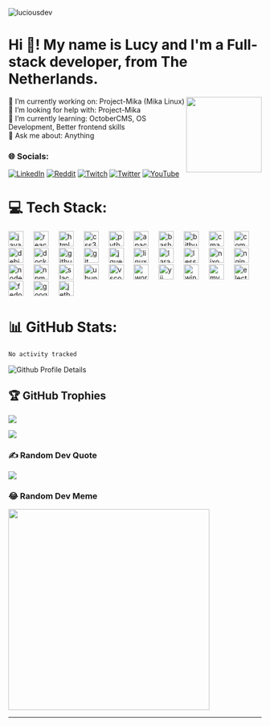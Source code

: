 <p align="left"> <img src="https://komarev.com/ghpvc/?username=luciousdev&label=Profile%20views&color=0e75b6&style=flat" alt="luciousdev" /> </p>

# Hi 👋! My name is Lucy and I'm a Full-stack developer, from The Netherlands.

<img align="right" height="150" src="https://media.licdn.com/dms/image/D4E03AQHF3lL8pBScrA/profile-displayphoto-shrink_800_800/0/1695225439784?e=1701302400&v=beta&t=baB_Vfd-JHl6_b54dYqxqq-SzgEfLVf58xRsNbD17tY"  />
🔭 I’m currently working on: Project-Mika (Mika Linux)<br>🤝 I’m looking for help with: Project-Mika<br>🌱 I’m currently learning: OctoberCMS, OS Development, Better frontend skills<br>💬 Ask me about: Anything

### 🌐 Socials:

[![LinkedIn](https://img.shields.io/badge/LinkedIn-%230077B5.svg?logo=linkedin&logoColor=white)](https://linkedin.com/in/lucypuyenbroek) [![Reddit](https://img.shields.io/badge/Reddit-%23FF4500.svg?logo=Reddit&logoColor=white)](https://reddit.com/user/AmIreal-IDK) [![Twitch](https://img.shields.io/badge/Twitch-%239146FF.svg?logo=Twitch&logoColor=white)](https://twitch.tv/lucy_sweets) [![Twitter](https://img.shields.io/badge/Twitter-%231DA1F2.svg?logo=Twitter&logoColor=white)](https://twitter.com/Luciousss01) [![YouTube](https://img.shields.io/badge/YouTube-%23FF0000.svg?logo=YouTube&logoColor=white)](https://youtube.com/@UCfXG6v_2FtasXlGk_FftjkQ)

# 💻 Tech Stack:

<div>
  <img src="https://cdn.jsdelivr.net/gh/devicons/devicon/icons/javascript/javascript-original.svg" height="30" alt="javascript logo"  />
  <img width="12" />
  <img src="https://cdn.jsdelivr.net/gh/devicons/devicon/icons/react/react-original.svg" height="30" alt="react logo"  />
  <img width="12" />
  <img src="https://cdn.jsdelivr.net/gh/devicons/devicon/icons/html5/html5-original.svg" height="30" alt="html5 logo"  />
  <img width="12" />
  <img src="https://cdn.jsdelivr.net/gh/devicons/devicon/icons/css3/css3-original.svg" height="30" alt="css3 logo"  />
  <img width="12" />
  <img src="https://cdn.jsdelivr.net/gh/devicons/devicon/icons/python/python-original.svg" height="30" alt="python logo"  />
  <img width="12" />
  <img src="https://cdn.jsdelivr.net/gh/devicons/devicon/icons/apache/apache-original.svg" height="30" alt="apache logo"  />
  <img width="12" />
  <img src="https://cdn.jsdelivr.net/gh/devicons/devicon/icons/bash/bash-original.svg" height="30" alt="bash logo"  />
  <img width="12" />
  <img src="https://cdn.jsdelivr.net/gh/devicons/devicon/icons/bitbucket/bitbucket-original.svg" height="30" alt="bitbucket logo"  />
  <img width="12" />
  <img src="https://cdn.jsdelivr.net/gh/devicons/devicon/icons/cmake/cmake-original.svg" height="30" alt="cmake logo"  />
  <img width="12" />
  <img src="https://cdn.jsdelivr.net/gh/devicons/devicon/icons/composer/composer-original.svg" height="30" alt="composer logo"  />
  <img width="12" />
  <img src="https://cdn.jsdelivr.net/gh/devicons/devicon/icons/debian/debian-original.svg" height="30" alt="debian logo"  />
  <img width="12" />
  <img src="https://cdn.jsdelivr.net/gh/devicons/devicon/icons/docker/docker-original.svg" height="30" alt="docker logo"  />
  <img width="12" />
  <img src="https://cdn.jsdelivr.net/gh/devicons/devicon/icons/github/github-original.svg" height="30" alt="github logo"  />
  <img width="12" />
  <img src="https://cdn.jsdelivr.net/gh/devicons/devicon/icons/git/git-original.svg" height="30" alt="git logo"  />
  <img width="12" />
  <img src="https://cdn.jsdelivr.net/gh/devicons/devicon/icons/jquery/jquery-original.svg" height="30" alt="jquery logo"  />
  <img width="12" />
  <img src="https://cdn.jsdelivr.net/gh/devicons/devicon/icons/linux/linux-original.svg" height="30" alt="linux logo"  />
  <img width="12" />
  <img src="https://cdn.jsdelivr.net/gh/devicons/devicon/icons/laravel/laravel-plain.svg" height="30" alt="laravel logo"  />
  <img width="12" />
  <img src="https://cdn.jsdelivr.net/gh/devicons/devicon/icons/less/less-plain-wordmark.svg" height="30" alt="less logo"  />
  <img width="12" />
  <img src="https://cdn.jsdelivr.net/gh/devicons/devicon/icons/nixos/nixos-original.svg" height="30" alt="nixos logo"  />
  <img width="12" />
  <img src="https://cdn.jsdelivr.net/gh/devicons/devicon/icons/nginx/nginx-original.svg" height="30" alt="nginx logo"  />
  <img width="12" />
  <img src="https://cdn.jsdelivr.net/gh/devicons/devicon/icons/nodejs/nodejs-original.svg" height="30" alt="nodejs logo"  />
  <img width="12" />
  <img src="https://cdn.jsdelivr.net/gh/devicons/devicon/icons/npm/npm-original-wordmark.svg" height="30" alt="npm logo"  />
  <img width="12" />
  <img src="https://cdn.jsdelivr.net/gh/devicons/devicon/icons/slack/slack-original.svg" height="30" alt="slack logo"  />
  <img width="12" />
  <img src="https://cdn.jsdelivr.net/gh/devicons/devicon/icons/ubuntu/ubuntu-plain.svg" height="30" alt="ubuntu logo"  />
  <img width="12" />
  <img src="https://cdn.jsdelivr.net/gh/devicons/devicon/icons/vscode/vscode-original.svg" height="30" alt="vscode logo"  />
  <img width="12" />
  <img src="https://cdn.jsdelivr.net/gh/devicons/devicon/icons/wordpress/wordpress-original.svg" height="30" alt="wordpress logo"  />
  <img width="12" />
  <img src="https://cdn.jsdelivr.net/gh/devicons/devicon/icons/yii/yii-original.svg" height="30" alt="yii logo"  />
  <img width="12" />
  <img src="https://cdn.jsdelivr.net/gh/devicons/devicon/icons/windows8/windows8-original.svg" height="30" alt="windows8 logo"  />
<img width="12" />
  <img src="https://cdn.jsdelivr.net/gh/devicons/devicon/icons/mysql/mysql-original.svg" height="30" alt="mysql logo"  />
  <img width="12" />
  <img src="https://cdn.jsdelivr.net/gh/devicons/devicon/icons/electron/electron-original.svg" height="30" alt="electron logo"  />
  <img width="12" />
  <img src="https://cdn.jsdelivr.net/gh/devicons/devicon/icons/fedora/fedora-original.svg" height="30" alt="fedora logo"  />
  <img width="12" />
  <img src="https://cdn.jsdelivr.net/gh/devicons/devicon/icons/google/google-original.svg" height="30" alt="google logo"  />
  <img width="12" />
  <img src="https://cdn.jsdelivr.net/gh/devicons/devicon/icons/jetbrains/jetbrains-original.svg" height="30" alt="jetbrains logo"  />
</div>

# 📊 GitHub Stats:

<!--START_SECTION:waka-->

```txt
No activity tracked
```

<!--END_SECTION:waka-->
![Github Profile Details](https://github-profile-summary-cards.vercel.app/api/cards/profile-details?username=Luciousdev&theme=github_dark) 

## 🏆 GitHub Trophies

![](https://github-profile-trophy.vercel.app/?username=luciousdev&theme=radical&no-frame=true&no-bg=false&margin-w=4)

![](https://github-contributor-stats.vercel.app/api?username=luciousdev&limit=5&theme=radical&combine_all_yearly_contributions=true)

### ✍️ Random Dev Quote

![](https://quotes-github-readme.vercel.app/api?type=horizontal&theme=radical)

### 😂 Random Dev Meme

<img src='https://randommeme-five.vercel.app/' style="height: 400px;"/>

---
